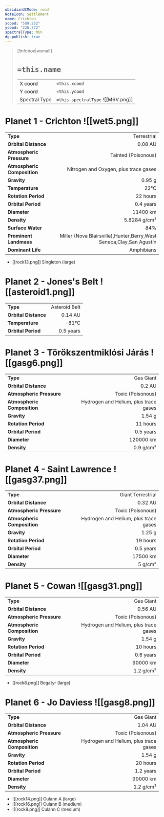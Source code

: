 ```yaml
---
obsidianUIMode: read
NoteIcon: Settlement
name: Crichton
xcood: "589.252"
ycood: "226.772"
spectralType: M6V
dg-publish: true
---
```

> [!infobox|wsmall]
> # `=this.name`
> | | |
> | - | - |
> | X coord | `=this.xcood` |
> | Y coord| `=this.ycood` |
> | Spectral Type | `=this.spectralType` ![[M6V.png]] |

# Planet 1 - Crichton ![[wet5.png]]
|                             |                           |
| --------------------------- | -------------------------:|
| **Type**                    |             Terrestrial |
| **Orbital Distance**        |   0.08 AU |
| **Atmospheric Pressure**    |       Tainted (Poisonous) |
| **Atmospheric Composition** |      Nitrogen and Oxygen, plus trace gases |
| **Gravity**                 |        0.95 g |
| **Temperature**             |    22°C |
| **Rotation Period**         |  22 hours |
| **Orbital Period** | 0.4 years |
| **Diameter**                |      11400 km | 
| **Density**                 |    5.8284 g/cm³ |
| **Surface Water**           |           84% | 
| **Prominent Landmass**      |         Miller (Nova Blairsville),Hunter,Berry,West Seneca,Clay,San Agustín | 
| **Dominant Life**           |         Amphibians |



- [[rock13.png]] Singleton (large)

# Planet 2 - Jones's Belt ![[asteroid1.png]]
|                             |                           |
| --------------------------- | -------------------------:|
| **Type**                    |             Asteroid Belt |
| **Orbital Distance**        |   0.14 AU |
| **Temperature**             |    -81°C |
| **Orbital Period** | 0.5 years |





# Planet 3 - Törökszentmiklósi Járás ![[gasg6.png]]
|                             |                           |
| --------------------------- | -------------------------:|
| **Type**                    |             Gas Giant |
| **Orbital Distance**        |   0.2 AU |
| **Atmospheric Pressure**    |       Toxic (Poisonous) |
| **Atmospheric Composition** |      Hydrogen and Helium, plus trace gases |
| **Gravity**                 |        1.54 g |
| **Rotation Period**         |  11 hours |
| **Orbital Period** | 0.5 years |
| **Diameter**                |      120000 km | 
| **Density**                 |    0.9 g/cm³ |





# Planet 4 - Saint Lawrence ![[gasg37.png]]
|                             |                           |
| --------------------------- | -------------------------:|
| **Type**                    |             Giant Terrestrial |
| **Orbital Distance**        |   0.32 AU |
| **Atmospheric Pressure**    |       Toxic (Poisonous) |
| **Atmospheric Composition** |      Hydrogen and Helium, plus trace gases |
| **Gravity**                 |        1.25 g |
| **Rotation Period**         |  19 hours |
| **Orbital Period** | 0.5 years |
| **Diameter**                |      17500 km | 
| **Density**                 |    5 g/cm³ |





# Planet 5 - Cowan ![[gasg31.png]]
|                             |                           |
| --------------------------- | -------------------------:|
| **Type**                    |             Gas Giant |
| **Orbital Distance**        |   0.56 AU |
| **Atmospheric Pressure**    |       Toxic (Poisonous) |
| **Atmospheric Composition** |      Hydrogen and Helium, plus trace gases |
| **Gravity**                 |        1.54 g |
| **Rotation Period**         |  10 hours |
| **Orbital Period** | 0.6 years |
| **Diameter**                |      90000 km | 
| **Density**                 |    1.2 g/cm³ |



- [[rock8.png]] Bogatyr (large)

# Planet 6 - Jo Daviess ![[gasg8.png]]
|                             |                           |
| --------------------------- | -------------------------:|
| **Type**                    |             Gas Giant |
| **Orbital Distance**        |   1.04 AU |
| **Atmospheric Pressure**    |       Toxic (Poisonous) |
| **Atmospheric Composition** |      Hydrogen and Helium, plus trace gases |
| **Gravity**                 |        1.54 g |
| **Rotation Period**         |  20 hours |
| **Orbital Period** | 1.2 years |
| **Diameter**                |      90000 km | 
| **Density**                 |    1.2 g/cm³ |



- ![[rock14.png]] Culann A (large)
- ![[rock16.png]] Culann B (medium)
- ![[rock8.png]] Culann C (medium)


